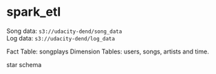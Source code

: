 # spark_etl

Song data: ```s3://udacity-dend/song_data```   
Log data: ```s3://udacity-dend/log_data```   

Fact Table: songplays
Dimension Tables: users, songs, artists and time.

star schema
